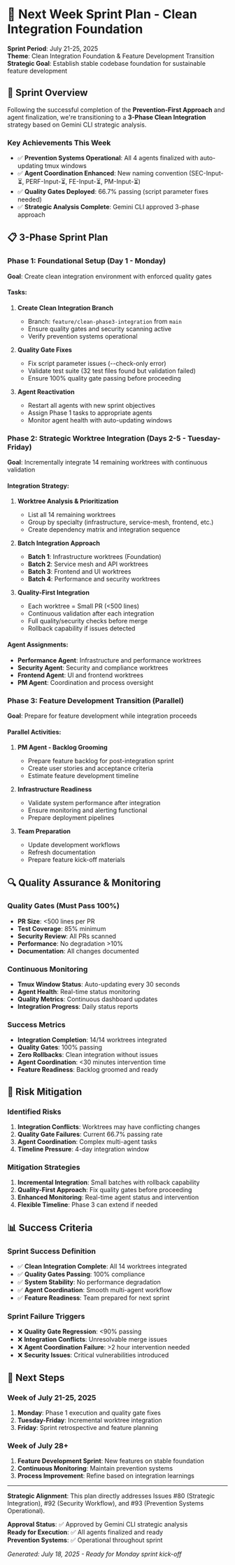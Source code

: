 # 🚀 Next Week Sprint Plan - Clean Integration Foundation

**Sprint Period**: July 21-25, 2025  
**Theme**: Clean Integration Foundation & Feature Development Transition  
**Strategic Goal**: Establish stable codebase foundation for sustainable feature development

## 🎯 Sprint Overview

Following the successful completion of the **Prevention-First Approach** and agent finalization, we're transitioning to a **3-Phase Clean Integration** strategy based on Gemini CLI strategic analysis.

### Key Achievements This Week
- ✅ **Prevention Systems Operational**: All 4 agents finalized with auto-updating tmux windows
- ✅ **Agent Coordination Enhanced**: New naming convention (SEC-Input-⏳, PERF-Input-⏳, FE-Input-⏳, PM-Input-⏳)
- ✅ **Quality Gates Deployed**: 66.7% passing (script parameter fixes needed)
- ✅ **Strategic Analysis Complete**: Gemini CLI approved 3-phase approach

## 📋 3-Phase Sprint Plan

### Phase 1: Foundational Setup (Day 1 - Monday)
**Goal**: Create clean integration environment with enforced quality gates

#### Tasks:
1. **Create Clean Integration Branch**
   - Branch: `feature/clean-phase3-integration` from `main`
   - Ensure quality gates and security scanning active
   - Verify prevention systems operational

2. **Quality Gate Fixes**
   - Fix script parameter issues (--check-only error)
   - Validate test suite (32 test files found but validation failed)
   - Ensure 100% quality gate passing before proceeding

3. **Agent Reactivation**
   - Restart all agents with new sprint objectives
   - Assign Phase 1 tasks to appropriate agents
   - Monitor agent health with auto-updating windows

### Phase 2: Strategic Worktree Integration (Days 2-5 - Tuesday-Friday)
**Goal**: Incrementally integrate 14 remaining worktrees with continuous validation

#### Integration Strategy:
1. **Worktree Analysis & Prioritization**
   - List all 14 remaining worktrees
   - Group by specialty (infrastructure, service-mesh, frontend, etc.)
   - Create dependency matrix and integration sequence

2. **Batch Integration Approach**
   - **Batch 1**: Infrastructure worktrees (Foundation)
   - **Batch 2**: Service mesh and API worktrees
   - **Batch 3**: Frontend and UI worktrees
   - **Batch 4**: Performance and security worktrees

3. **Quality-First Integration**
   - Each worktree = Small PR (<500 lines)
   - Continuous validation after each integration
   - Full quality/security checks before merge
   - Rollback capability if issues detected

#### Agent Assignments:
- **Performance Agent**: Infrastructure and performance worktrees
- **Security Agent**: Security and compliance worktrees
- **Frontend Agent**: UI and frontend worktrees
- **PM Agent**: Coordination and process oversight

### Phase 3: Feature Development Transition (Parallel)
**Goal**: Prepare for feature development while integration proceeds

#### Parallel Activities:
1. **PM Agent - Backlog Grooming**
   - Prepare feature backlog for post-integration sprint
   - Create user stories and acceptance criteria
   - Estimate feature development timeline

2. **Infrastructure Readiness**
   - Validate system performance after integration
   - Ensure monitoring and alerting functional
   - Prepare deployment pipelines

3. **Team Preparation**
   - Update development workflows
   - Refresh documentation
   - Prepare feature kick-off materials

## 🔍 Quality Assurance & Monitoring

### Quality Gates (Must Pass 100%)
- **PR Size**: <500 lines per PR
- **Test Coverage**: 85% minimum
- **Security Review**: All PRs scanned
- **Performance**: No degradation >10%
- **Documentation**: All changes documented

### Continuous Monitoring
- **Tmux Window Status**: Auto-updating every 30 seconds
- **Agent Health**: Real-time status monitoring
- **Quality Metrics**: Continuous dashboard updates
- **Integration Progress**: Daily status reports

### Success Metrics
- **Integration Completion**: 14/14 worktrees integrated
- **Quality Gates**: 100% passing
- **Zero Rollbacks**: Clean integration without issues
- **Agent Coordination**: <30 minutes intervention time
- **Feature Readiness**: Backlog groomed and ready

## 🚨 Risk Mitigation

### Identified Risks
1. **Integration Conflicts**: Worktrees may have conflicting changes
2. **Quality Gate Failures**: Current 66.7% passing rate
3. **Agent Coordination**: Complex multi-agent tasks
4. **Timeline Pressure**: 4-day integration window

### Mitigation Strategies
1. **Incremental Integration**: Small batches with rollback capability
2. **Quality-First Approach**: Fix quality gates before proceeding
3. **Enhanced Monitoring**: Real-time agent status and intervention
4. **Flexible Timeline**: Phase 3 can extend if needed

## 📊 Success Criteria

### Sprint Success Definition
- ✅ **Clean Integration Complete**: All 14 worktrees integrated
- ✅ **Quality Gates Passing**: 100% compliance
- ✅ **System Stability**: No performance degradation
- ✅ **Agent Coordination**: Smooth multi-agent workflow
- ✅ **Feature Readiness**: Team prepared for next sprint

### Sprint Failure Triggers
- ❌ **Quality Gate Regression**: <90% passing
- ❌ **Integration Conflicts**: Unresolvable merge issues
- ❌ **Agent Coordination Failure**: >2 hour intervention needed
- ❌ **Security Issues**: Critical vulnerabilities introduced

## 🎉 Next Steps

### Week of July 21-25, 2025
1. **Monday**: Phase 1 execution and quality gate fixes
2. **Tuesday-Friday**: Incremental worktree integration
3. **Friday**: Sprint retrospective and feature planning

### Week of July 28+
1. **Feature Development Sprint**: New features on stable foundation
2. **Continuous Monitoring**: Maintain prevention systems
3. **Process Improvement**: Refine based on integration learnings

---

**Strategic Alignment**: This plan directly addresses Issues #80 (Strategic Integration), #92 (Security Workflow), and #93 (Prevention Systems Operational).

**Approval Status**: ✅ Approved by Gemini CLI strategic analysis  
**Ready for Execution**: ✅ All agents finalized and ready  
**Prevention Systems**: ✅ Operational throughout sprint

*Generated: July 18, 2025 - Ready for Monday sprint kick-off*